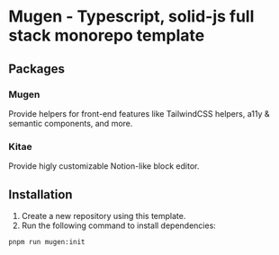 # Mugen - Typescript, solid-js full stack monorepo template

## Packages

### Mugen

Provide helpers for front-end features like TailwindCSS helpers, a11y & semantic components, and more.

### Kitae

Provide higly customizable Notion-like block editor.

## Installation

1. Create a new repository using this template.
2. Run the following command to install dependencies:

```bash
pnpm run mugen:init
```
